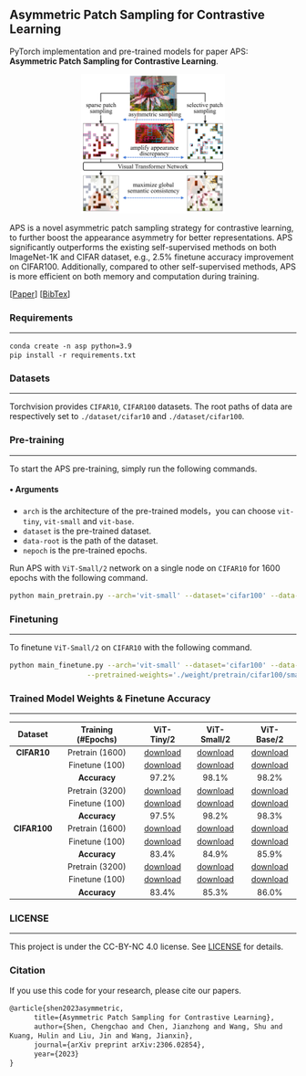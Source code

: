 ## Asymmetric Patch Sampling for Contrastive Learning

PyTorch implementation and pre-trained models for paper APS: **Asymmetric Patch Sampling for Contrastive Learning**.

<p align="center"><img src="./images/motivation.png" width="50%"  /> </p>

APS is a novel asymmetric patch sampling strategy for contrastive learning, to further boost the appearance asymmetry for better representations. APS significantly outperforms the existing self-supervised methods on both ImageNet-1K and CIFAR dataset, e.g., 2.5% finetune accuracy improvement on CIFAR100. Additionally, compared to other self-supervised methods, APS is more efficient on both memory and computation during training.

  [[Paper](https://arxiv.org/abs/2306.02854)]    [[BibTex](#Citation)]

### Requirements

---

```
conda create -n asp python=3.9
pip install -r requirements.txt
```

### Datasets

---

Torchvision provides `CIFAR10`, `CIFAR100` datasets. The root paths of data are respectively set to `./dataset/cifar10` and `./dataset/cifar100`. 

### Pre-training

---

To start the APS pre-training, simply run the following commands.

#### •  Arguments

- `arch` is the architecture of the pre-trained models，you can choose `vit-tiny`, `vit-small` and `vit-base`.
- `dataset` is the pre-trained dataset.
- `data-root` is the path of the dataset.
- `nepoch` is the pre-trained epochs.

Run APS with `ViT-Small/2` network on a single node on `CIFAR10` for 1600 epochs with the following command.

```bash
python main_pretrain.py --arch='vit-small' --dataset='cifar100' --data-root='./dataset/cifar100' --nepoch=1600
```

### Finetuning

---

To finetune `ViT-Small/2` on `CIFAR10`  with the following command.

```bash
python main_finetune.py --arch='vit-small' --dataset='cifar100' --data-root='./dataset/cifar100'  \
                   --pretrained-weights='./weight/pretrain/cifar100/small_1600ep_5e-4_100.pth'
```

### Trained Model Weights & Finetune Accuracy

---

|      Dataset      | Training (#Epochs) |                                   ViT-Tiny/2                                   |                                   ViT-Small/2                                   |                                   ViT-Base/2                                   |
| :----------------: | :----------------: | :-----------------------------------------------------------------------------: | :-----------------------------------------------------------------------------: | :-----------------------------------------------------------------------------: |
| **CIFAR10** |  Pretrain (1600)  | [download](https://mega.nz/folder/5adT0LZI#xRBUoFehvy8I91gYfNfyMQ/folder/9T1jnaIC) | [download](https://mega.nz/folder/5adT0LZI#xRBUoFehvy8I91gYfNfyMQ/folder/9T1jnaIC) | [download](https://mega.nz/folder/5adT0LZI#xRBUoFehvy8I91gYfNfyMQ/folder/9T1jnaIC) |
|                    |   Finetune (100)   | [download](https://mega.nz/folder/5adT0LZI#xRBUoFehvy8I91gYfNfyMQ/folder/VT0zUI7Z) | [download](https://mega.nz/folder/5adT0LZI#xRBUoFehvy8I91gYfNfyMQ/folder/VT0zUI7Z) | [download](https://mega.nz/folder/5adT0LZI#xRBUoFehvy8I91gYfNfyMQ/folder/VT0zUI7Z) |
|                    | **Accuracy** |                                      97.2%                                      |                                      98.1%                                      |                                      98.2%                                      |
|                    |  Pretrain (3200)  | [download](https://mega.nz/folder/5adT0LZI#xRBUoFehvy8I91gYfNfyMQ/folder/9T1jnaIC) | [download](https://mega.nz/folder/5adT0LZI#xRBUoFehvy8I91gYfNfyMQ/folder/9T1jnaIC) | [download](https://mega.nz/folder/5adT0LZI#xRBUoFehvy8I91gYfNfyMQ/folder/9T1jnaIC) |
|                    |  Finetune  (100)  | [download](https://mega.nz/folder/5adT0LZI#xRBUoFehvy8I91gYfNfyMQ/folder/oH8XDCrb) | [download](https://mega.nz/folder/5adT0LZI#xRBUoFehvy8I91gYfNfyMQ/folder/oH8XDCrb) | [download](https://mega.nz/folder/5adT0LZI#xRBUoFehvy8I91gYfNfyMQ/folder/oH8XDCrb) |
|                    | **Accuracy** |                                      97.5%                                      |                                      98.2%                                      |                                      98.3%                                      |
| **CIFAR100** |  Pretrain (1600)  | [download](https://mega.nz/folder/5adT0LZI#xRBUoFehvy8I91gYfNfyMQ/folder/Fa8nSYqD) | [download](https://mega.nz/folder/5adT0LZI#xRBUoFehvy8I91gYfNfyMQ/folder/Fa8nSYqD) | [download](https://mega.nz/folder/5adT0LZI#xRBUoFehvy8I91gYfNfyMQ/folder/Fa8nSYqD) |
|                    |  Finetune  (100)  | [download](https://mega.nz/folder/5adT0LZI#xRBUoFehvy8I91gYfNfyMQ/folder/dK0T2QrS) | [download](https://mega.nz/folder/5adT0LZI#xRBUoFehvy8I91gYfNfyMQ/folder/dK0T2QrS) | [download](https://mega.nz/folder/5adT0LZI#xRBUoFehvy8I91gYfNfyMQ/folder/dK0T2QrS) |
|                    | **Accuracy** |                                      83.4%                                      |                                      84.9%                                      |                                      85.9%                                      |
|                    |  Pretrain (3200)  | [download](https://mega.nz/folder/5adT0LZI#xRBUoFehvy8I91gYfNfyMQ/folder/Fa8nSYqD) | [download](https://mega.nz/folder/5adT0LZI#xRBUoFehvy8I91gYfNfyMQ/folder/Fa8nSYqD) | [download](https://mega.nz/folder/5adT0LZI#xRBUoFehvy8I91gYfNfyMQ/folder/Fa8nSYqD) |
|                    |  Finetune  (100)  | [download](https://mega.nz/folder/5adT0LZI#xRBUoFehvy8I91gYfNfyMQ/folder/0SkXCAoY) | [download](https://mega.nz/folder/5adT0LZI#xRBUoFehvy8I91gYfNfyMQ/folder/0SkXCAoY) | [download](https://mega.nz/folder/5adT0LZI#xRBUoFehvy8I91gYfNfyMQ/folder/0SkXCAoY) |
|                    | **Accuracy** |                                      83.4%                                      |                                      85.3%                                      |                                      86.0%                                      |

### LICENSE

---

This project is under the CC-BY-NC 4.0 license. See [LICENSE](LICENSE) for details.

### Citation

If you use this code for your research, please cite our papers.

```
@article{shen2023asymmetric,
      title={Asymmetric Patch Sampling for Contrastive Learning}, 
      author={Shen, Chengchao and Chen, Jianzhong and Wang, Shu and Kuang, Hulin and Liu, Jin and Wang, Jianxin},
      journal={arXiv preprint arXiv:2306.02854},
      year={2023}
}
```
